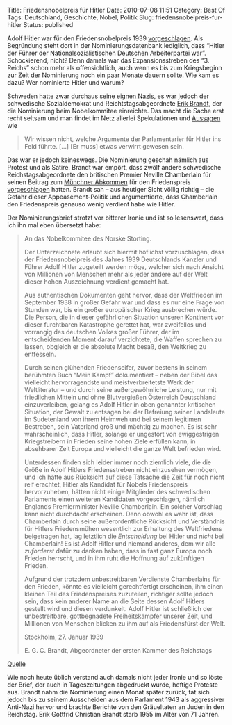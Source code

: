 Title: Friedensnobelpreis für Hitler
Date: 2010-07-08 11:51
Category: Best Of
Tags: Deutschland, Geschichte, Nobel, Politik
Slug: friedensnobelpreis-fur-hitler
Status: published

Adolf Hitler war für den Friedensnobelpreis 1939
[vorgeschlagen](http://nobelprize.org/nobel_prizes/peace/nomination/nomination.php?action=show&showid=2609).
Als Begründung steht dort in der Nominierungsdatenbank lediglich, dass
“Hitler der Führer der Nationalsozialistischen Deutschen Arbeiterpartei
war”. Schockierend, nicht? Denn damals war das Expansionsstreben des “3.
Reichs” schon mehr als offensichtlich, auch wenn es bis zum Kriegsbeginn
zur Zeit der Nominierung noch ein paar Monate dauern sollte. Wie kam es
dazu? Wer nominierte Hitler und warum?

Schweden hatte zwar durchaus seine [eignen
Nazis](http://www.fiket.de/2008/09/02/die-uni-uppsala-und-die-nazis), es
war jedoch der schwedische Sozialdemokrat und Reichtstagsabgeordnete
[Erik Brandt](http://sv.wikipedia.org/wiki/Erik_Brandt), der die
Nominierung beim Nobelkommitee einreichte. Das macht die Sache erst
recht seltsam und man findet im Netz allerlei Spekulationen und
[Aussagen](http://sverigesradio.se/cgi-bin/international/nyhetssidor/amnessida.asp?programID=2108&Nyheter=0&grupp=3547&artikel=518852)
wie

> Wir wissen nicht, welche Argumente der Parlamentarier für Hitler ins
> Feld führte. [...] [Er muss] etwas verwirrt gewesen sein.

Das war er jedoch keineswegs. Die Nominierung geschah nämlich aus
Protest und als Satire. Brandt war empört, dass zwölf andere schwedische
Reichstagsabgeordnete den britischen Premier Neville Chamberlain für
seinen Beitrag zum [Münchner
Abkommen](http://de.wikipedia.org/wiki/M%C3%BCnchner_Abkommen) für den
Friedenspreis
[vorgeschlagen](http://nobelprize.org/nobel_prizes/peace/nomination/nomination.php?action=show&showid=2597)
hatten. Brandt sah – aus heutiger Sicht völlig richtig – die Gefahr
dieser Appeasement-Politik und argumentierte, dass Chamberlain den
Friedenspreis genauso wenig verdient habe wie Hitler.

Der Nominierungsbrief strotzt vor bitterer Ironie und ist so lesenswert,
dass ich ihn mal eben übersetzt habe: <!--more-->

> An das Nobelkommitee des Norske Storting.
>
> </p>
> Der Unterzeichnete erlaubt sich hiermit höflichst vorzuschlagen, dass
> der Friedensnobelpreis des Jahres 1939 Deutschlands Kanzler und Führer
> Adolf Hitler zugeteilt werden möge, welcher sich nach Ansicht von
> Millionen von Menschen mehr als jeder andere auf der Welt dieser hohen
> Auszeichnung verdient gemacht hat.
>
> Aus authentischen Dokumenten geht hervor, dass der Weltfrieden im
> September 1938 in großer Gefahr war und dass es nur eine Frage von
> Stunden war, bis ein großer europäischer Krieg ausbrechen würde. Die
> Person, die in dieser gefährlichen Situation unseren Kontinent vor
> dieser furchtbaren Katastrophe gerettet hat, war zweifellos und
> vorrangig des deutschen Volkes großer Führer, der im entscheidenden
> Moment darauf verzichtete, die Waffen sprechen zu lassen, obgleich er
> die absolute Macht besaß, den Weltkrieg zu entfesseln.
>
> Durch seinen glühenden Friedenseifer, zuvor bestens in seinem
> berühmten Buch “Mein Kampf” dokumentiert – neben der Bibel das
> vielleicht hervorragendste und meistverbreitetste Werk der
> Weltliteratur – und durch seine außergewöhnliche Leistung, nur mit
> friedlichen Mitteln und ohne Blutvergießen Österreich Deutschland
> einzuverleiben, gelang es Adolf Hitler in oben genannter kritischen
> Situation, der Gewalt zu entsagen bei der Befreiung seiner Landsleute
> im Sudetenland von ihrem Heimweh und bei seinem legitimen Bestreben,
> sein Vaterland groß und mächtig zu machen. Es ist sehr wahrscheinlich,
> dass Hitler, solange er ungestört von ewiggestrigen Kriegstreibern in
> Frieden seine hohen Ziele erfüllen kann, in absehbarer Zeit Europa und
> vielleicht die ganze Welt befrieden wird.
>
> Unterdessen finden sich leider immer noch ziemlich viele, die die
> Größe in Adolf Hitlers Friedensstreben nicht einzusehen vermögen, und
> ich hätte aus Rücksicht auf diese Tatsache die Zeit für noch nicht
> reif erachtet, Hitler als Kandidat für Nobels Friedenspreis
> hervorzuheben, hätten nicht einige Mitglieder des schwedischen
> Parlaments einen weiteren Kandidaten vorgeschlagen, nämlich Englands
> Premierminister Neville Chamberlain. Ein solcher Vorschlag kann nicht
> durchdacht erscheinen. Denn obwohl es wahr ist, dass Chamberlain durch
> seine außerordentliche Rücksicht und Verständnis für Hitlers
> Friedensmühen wesentlich zur Erhaltung des Weltfriedens beigetragen
> hat, lag letztlich die *Entscheidung* bei Hitler und *nicht* bei
> Chamberlain! Es ist Adolf Hitler und niemand anderes, dem wir alle
> *zuforderst* dafür zu danken haben, dass in fast ganz Europa noch
> Frieden herrscht, und in ihm ruht die Hoffnung auf zukünftigen
> Frieden.
>
> Aufgrund der trotzdem unbestreitbaren Verdienste Chamberlains für den
> Frieden, könnte es vielleicht gerechtfertigt erscheinen, ihm einen
> kleinen Teil des Friedenspreises zuzuteilen, richtiger sollte jedoch
> sein, dass kein anderer Name an die Seite dessen Adolf Hitlers
> gestellt wird und diesen verdunkelt. Adolf Hitler ist schließlich der
> unbestreitbare, gottbegnadete Freiheitskämpfer unserer Zeit, und
> Millionen von Menschen blicken zu ihm auf als Friedensfürst der Welt.
>
> Stockholm, 27. Januar 1939
>
> E. G. C. Brandt, Abgeordneter der ersten Kammer des Reichstags

[Quelle](http://bengt_nilsson.tripod.com/Historia/brandt.htm)

Wie noch heute üblich verstand auch damals nicht jeder Ironie und so
löste der Brief, der auch in Tageszeitungen abgedruckt wurde, heftige
Proteste aus. Brandt nahm die Nominierung einen Monat später zurück, tat
sich jedoch bis zu seinem Ausscheiden aus dem Parlament 1943 als
aggressiver Anti-Nazi hervor und brachte Berichte von den Gräueltaten an
Juden in den Reichstag. Erik Gottfrid Christian Brandt starb 1955 im
Alter von 71 Jahren.

